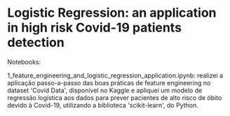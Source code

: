 # Logistic Regression: an application in high risk Covid-19 patients detection
 
Notebooks:

1_feature_engineering_and_logistic_regression_application.ipynb: realizei a aplicação passo-a-passo das boas práticas de feature engineering no dataset 'Covid Data', disponível no Kaggle e apliquei um modelo de regressão logística aos dados para prever pacientes de alto risco de óbito devido à Covid-19, utilizando a biblioteca 'scikit-learn', do Python.

